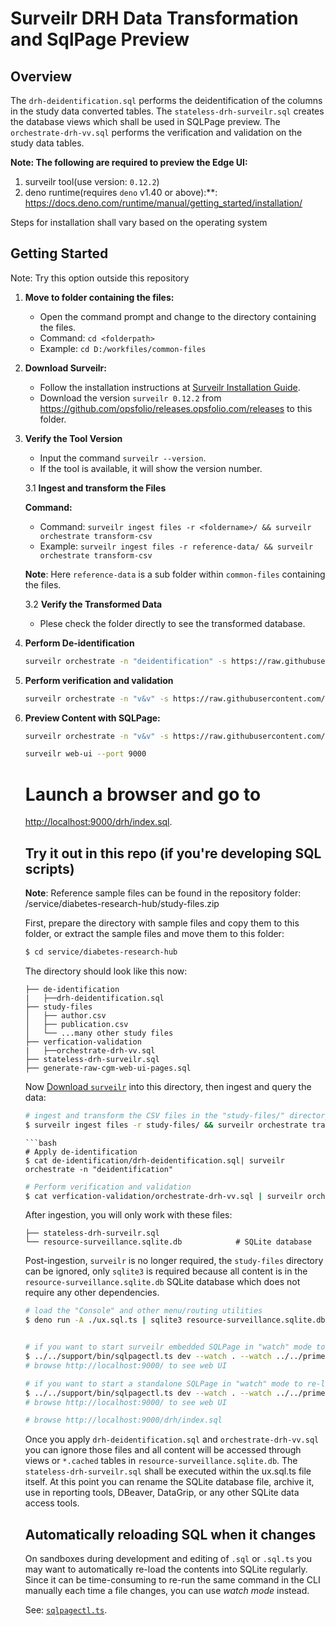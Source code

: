 # Surveilr DRH Data Transformation and SqlPage Preview

## Overview

The `drh-deidentification.sql` performs the deidentification of the columns in
the study data converted tables. The `stateless-drh-surveilr.sql` creates the
database views which shall be used in SQLPage preview. The
`orchestrate-drh-vv.sql` performs the verification and validation on the study
data tables.

**Note: The following are required to preview the Edge UI:**

1. surveilr tool(use version: `0.12.2`)
2. deno runtime(requires `deno` v1.40 or above):**:
   https://docs.deno.com/runtime/manual/getting_started/installation/

Steps for installation shall vary based on the operating system

## Getting Started

Note: Try this option outside this repository

1. **Move to folder containing the files:**

   - Open the command prompt and change to the directory containing the files.
   - Command: `cd <folderpath>`
   - Example: `cd D:/workfiles/common-files`

2. **Download Surveilr:**

   - Follow the installation instructions at
     [Surveilr Installation Guide](https://docs.opsfolio.com/surveilr/how-to/installation-guide).
   - Download the version `surveilr 0.12.2` from https://github.com/opsfolio/releases.opsfolio.com/releases to this folder.
  

3. **Verify the Tool Version**

   - Input the command `surveilr --version`.
   - If the tool is available, it will show the version number.

   3.1 **Ingest and transform the Files**

   **Command:**

   - Command:
     `surveilr ingest files -r <foldername>/ && surveilr orchestrate transform-csv`
   - Example:
     `surveilr ingest files -r reference-data/ && surveilr orchestrate transform-csv`

   **Note**: Here `reference-data` is a sub folder within `common-files`
   containing the files.

   3.2 **Verify the Transformed Data**

   - Plese check the folder directly to see the transformed database.

4. **Perform De-identification**

   ```bash
   surveilr orchestrate -n "deidentification" -s https://raw.githubusercontent.com/opsfolio/resource-surveillance-commons/main/service/diabetes-research-hub/de-identification/drh-deidentification.sql
   ```

5. **Perform verification and validation**

   ```bash
   surveilr orchestrate -n "v&v" -s https://raw.githubusercontent.com/opsfolio/resource-surveillance-commons/main/service/diabetes-research-hub/verfication-validation/orchestrate-drh-vv.sql
   ```

6. **Preview Content with SQLPage:**

   ```bash
   surveilr orchestrate -n "v&v" -s https://raw.githubusercontent.com/opsfolio/resource-surveillance-commons/main/service/diabetes-research-hub/ux.auto.sql
   ```
   ```bash
   surveilr web-ui --port 9000
   ```
   # Launch a browser and go to
   [http://localhost:9000/drh/index.sql](http://localhost:9000/drh/index.sql).

   ## Try it out in this repo (if you're developing SQL scripts)

   **Note**: Reference sample files can be found in the repository folder:
   /service/diabetes-research-hub/study-files.zip

   First, prepare the directory with sample files and copy them to this folder,
   or extract the sample files and move them to this folder:

   ```bash
   $ cd service/diabetes-research-hub
   ```

   The directory should look like this now:

   ```
   ├── de-identification
   |   ├──drh-deidentification.sql
   ├── study-files
   │   ├── author.csv
   │   ├── publication.csv
   │   └── ...many other study files    
   ├── verfication-validation
   |   ├──orchestrate-drh-vv.sql
   ├── stateless-drh-surveilr.sql
   ├── generate-raw-cgm-web-ui-pages.sql
   ```

   Now
   [Download `surveilr`](https://docs.opsfolio.com/surveilr/how-to/installation-guide/)
   into this directory, then ingest and query the data:

   ```bash
   # ingest and transform the CSV files in the "study-files/" directory, creating resource-surveillance.sqlite.db
   $ surveilr ingest files -r study-files/ && surveilr orchestrate transform-csv
   ```

   ````
   ```bash
   # Apply de-identification
   $ cat de-identification/drh-deidentification.sql| surveilr orchestrate -n "deidentification"
   ````

   ```bash
   # Perform verification and validation
   $ cat verfication-validation/orchestrate-drh-vv.sql | surveilr orchestrate -n "v&v"
   ```
   After ingestion, you will only work with these files:

   ```
   ├── stateless-drh-surveilr.sql    
   └── resource-surveillance.sqlite.db            # SQLite database
   ```

   Post-ingestion, `surveilr` is no longer required, the `study-files` directory
   can be ignored, only `sqlite3` is required because all content is in the
   `resource-surveillance.sqlite.db` SQLite database which does not require any
   other dependencies.

   ```bash
   # load the "Console" and other menu/routing utilities   
   $ deno run -A ./ux.sql.ts | sqlite3 resource-surveillance.sqlite.db


   # if you want to start surveilr embedded SQLPage in "watch" mode to re-load files automatically
   $ ../../support/bin/sqlpagectl.ts dev --watch . --watch ../../prime
   # browse http://localhost:9000/ to see web UI

   # if you want to start a standalone SQLPage in "watch" mode to re-load files automatically
   $ ../../support/bin/sqlpagectl.ts dev --watch . --watch ../../prime --standalone
   # browse http://localhost:9000/ to see web UI

   # browse http://localhost:9000/drh/index.sql
   ```

   Once you apply `drh-deidentification.sql` and `orchestrate-drh-vv.sql` you
   can ignore those files and all content will be accessed through views or
   `*.cached` tables in `resource-surveillance.sqlite.db`. The
   `stateless-drh-surveilr.sql` shall be executed within the ux.sql.ts file
   itself. At this point you can rename the SQLite database file, archive it,
   use in reporting tools, DBeaver, DataGrip, or any other SQLite data access
   tools.

   ## Automatically reloading SQL when it changes

   On sandboxes during development and editing of `.sql` or `.sql.ts` you may
   want to automatically re-load the contents into SQLite regularly. Since it
   can be time-consuming to re-run the same command in the CLI manually each
   time a file changes, you can use _watch mode_ instead.

   See: [`sqlpagectl.ts`](../../support/bin/sqlpagectl.ts).

